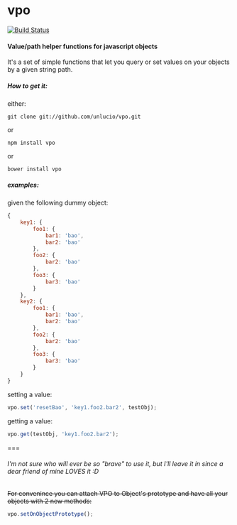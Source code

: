 vpo
===

[![Build Status](https://travis-ci.org/unlucio/vpo.svg?branch=master)](https://travis-ci.org/unlucio/vpo)

#### Value/path helper functions for javascript objects

It's a set of simple functions that let you query or set values on your objects by a given string path.

##### How to get it:
either:
```
git clone git://github.com/unlucio/vpo.git
```
or
```
npm install vpo
```
or
```
bower install vpo
```


##### examples:

given the following dummy object:

```javascript
{
	key1: {
		foo1: {
			bar1: 'bao',
			bar2: 'bao'
		},
		foo2: {
			bar2: 'bao'
		},
		foo3: {
			bar3: 'bao'
		}
	},
	key2: {
		foo1: {
			bar1: 'bao',
			bar2: 'bao'
		},
		foo2: {
			bar2: 'bao'
		},
		foo3: {
			bar3: 'bao'
		}
	}
}
```


setting a value:
```javascript
vpo.set('resetBao', 'key1.foo2.bar2', testObj);
```

getting a value:
```javascript
vpo.get(testObj, 'key1.foo2.bar2');
```

===
###### I'm not sure who will ever be so "brave" to use it, but I'll leave it in since a dear friend of mine LOVES it :D
~~For convenince you can attach VPO to Object's prototype and have all your objects with 2 new methods:~~
```javascript
vpo.setOnObjectPrototype();
```
